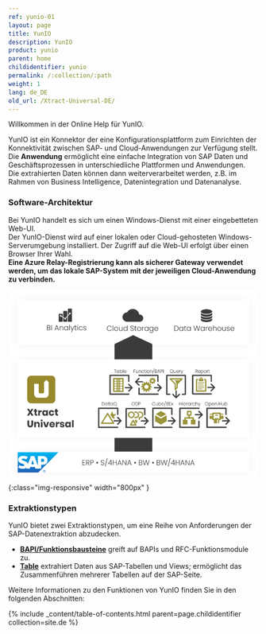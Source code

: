 ```yaml
---
ref: yunio-01
layout: page
title: YunIO
description: YunIO
product: yunio
parent: home
childidentifier: yunio
permalink: /:collection/:path
weight: 1
lang: de_DE
old_url: /Xtract-Universal-DE/
---
```


Willkommen in der Online Help für YunIO. 

YunIO ist ein Konnektor der eine Konfigurationsplattform zum Einrichten der Konnektivität zwischen SAP- und Cloud-Anwendungen zur Verfügung stellt.<br>
Die **Anwendung** ermöglicht eine einfache Integration von SAP Daten und Geschäftsprozessen in unterschiedliche Plattformen und Anwendungen.<br>
Die extrahierten Daten können dann weiterverarbeitet werden, z.B. im Rahmen von Business Intelligence, Datenintegration und Datenanalyse. 

### Software-Architektur 

Bei YunIO handelt es sich um einen Windows-Dienst mit einer eingebetteten Web-UI.<br>
Der YunIO-Dienst wird auf einer lokalen oder Cloud-gehosteten Windows-Serverumgebung installiert. Der Zugriff auf die Web-UI erfolgt über einen Browser Ihrer Wahl.<br>
**Eine Azure Relay-Registrierung kann als sicherer Gateway verwendet werden, um das lokale SAP-System mit der jeweiligen Cloud-Anwendung zu verbinden.**

![XU-Components](/img/content/xu/xu_components.png){:class="img-responsive" width="800px" }

### Extraktionstypen

YunIO bietet zwei Extraktionstypen, um eine Reihe von Anforderungen der SAP-Datenextraktion abzudecken.

- [**BAPI/Funktionsbausteine**](./bapis-und-funktionsbausteine) greift auf BAPIs und RFC-Funktionsmodule zu.
- [**Table**](./table) extrahiert Daten aus SAP-Tabellen und Views; ermöglicht das Zusammenführen mehrerer Tabellen auf der SAP-Seite.


Weitere Informationen zu den Funktionen von YunIO finden Sie in den folgenden Abschnitten:

{% include _content/table-of-contents.html parent=page.childidentifier collection=site.de %}
